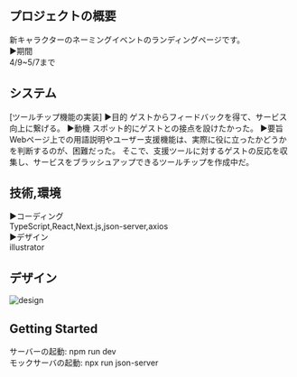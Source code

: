 ## プロジェクトの概要
新キャラクターのネーミングイベントのランディングページです。<br>
▶︎期間<br>
4/9~5/7まで<br>
## システム
[ツールチップ機能の実装]
▶︎目的
ゲストからフィードバックを得て、サービス向上に繋げる。
▶︎動機
スポット的にゲストとの接点を設けたかった。
▶︎要旨
Webページ上での用語説明やユーザー支援機能は、実際に役に立ったかどうかを判断するのが、困難だった。
そこで、支援ツールに対するゲストの反応を収集し、サービスをブラッシュアップできるツールチップを作成中だ。

## 技術,環境
▶︎コーディング<br>
TypeScript,React,Next.js,json-server,axios<br>
▶︎デザイン<br>
illustrator
## デザイン
![design](https://user-images.githubusercontent.com/126932667/230001094-e7a74118-0a06-4b10-b7d8-5b298d325598.PNG)
## Getting Started
サーバーの起動:
npm run dev<br>
モックサーバの起動:
npx run json-server<br>

